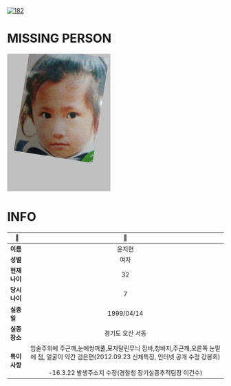 [![182](https://img.shields.io/badge/%EC%8B%A4%EC%A2%85%EC%8B%A0%EA%B3%A0%EB%8A%94%20%EA%B5%AD%EB%B2%88%EC%97%86%EC%9D%B4-182-blue)](http://safe182.go.kr/index.do)

# MISSING PERSON

<img src="./missing_person.jpg">

# INFO

|🔑|💎|
|--|:--:|
|**이름**|윤지현|
|**성별**|여자|
|**현재 나이**|32|
|**당시 나이**|7|
|**실종일**|1999/04/14|
|**실종 장소**|경기도 오산 서동 |
|**특이사항**|입술주위에 주근깨,눈에쌍꺼풀,모자달린무늬 잠바,청바지,주근깨,오른쪽 눈밑에 점, 얼굴이 약간 검은편(2012.09.23 신체특징, 인터넷 공개 수정 강봉희)</br></br>-16.3.22 발생주소지 수정(경찰청 장기실종추적팀장 이건수)|
